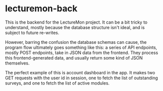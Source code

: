 # lecturemon-back

This is the backend for the LectureMon project. It can be a bit tricky to understand, mostly because the database structure isn't ideal, and is subject to future re-writes.

However, barring the confusion the database schemas can cause, the program flow ultimately goes something like this: a series of API endpoints, mostly POST endpoints, take in JSON data from the frontend. They process this frontend-generated data, and usually return some kind of JSON themselves. 

The perfect example of this is account dashboard in the app. It makes two GET requests with the user id in session, one to fetch the list of outstanding surveys, and one to fetch the list of active modules. 
